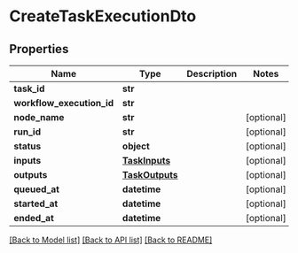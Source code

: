 # CreateTaskExecutionDto

## Properties
Name | Type | Description | Notes
------------ | ------------- | ------------- | -------------
**task_id** | **str** |  | 
**workflow_execution_id** | **str** |  | 
**node_name** | **str** |  | [optional] 
**run_id** | **str** |  | [optional] 
**status** | **object** |  | [optional] 
**inputs** | [**TaskInputs**](TaskInputs.md) |  | [optional] 
**outputs** | [**TaskOutputs**](TaskOutputs.md) |  | [optional] 
**queued_at** | **datetime** |  | [optional] 
**started_at** | **datetime** |  | [optional] 
**ended_at** | **datetime** |  | [optional] 

[[Back to Model list]](../README.md#documentation-for-models) [[Back to API list]](../README.md#documentation-for-api-endpoints) [[Back to README]](../README.md)

